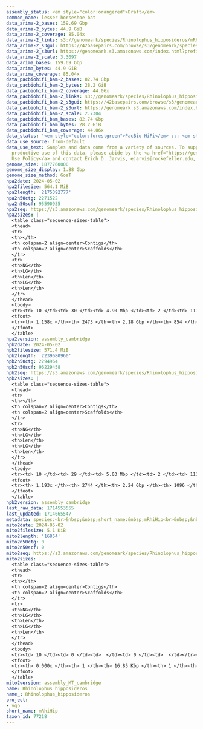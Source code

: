 ```yaml
---
assembly_status: <em style="color:orangered">Draft</em>
common_name: lesser horseshoe bat
data_arima-2_bases: 159.69 Gbp
data_arima-2_bytes: 44.9 GiB
data_arima-2_coverage: 85.04x
data_arima-2_links: s3://genomeark/species/Rhinolophus_hipposideros/mRhiHip2/genomic_data/arima/<br>
data_arima-2_s3gui: https://42basepairs.com/browse/s3/genomeark/species/Rhinolophus_hipposideros/mRhiHip2/genomic_data/arima/
data_arima-2_s3url: https://genomeark.s3.amazonaws.com/index.html?prefix=species/Rhinolophus_hipposideros/mRhiHip2/genomic_data/arima/
data_arima-2_scale: 3.3097
data_arima_bases: 159.69 Gbp
data_arima_bytes: 44.9 GiB
data_arima_coverage: 85.04x
data_pacbiohifi_bam-2_bases: 82.74 Gbp
data_pacbiohifi_bam-2_bytes: 28.2 GiB
data_pacbiohifi_bam-2_coverage: 44.06x
data_pacbiohifi_bam-2_links: s3://genomeark/species/Rhinolophus_hipposideros/mRhiHip2/genomic_data/pacbio_hifi/<br>
data_pacbiohifi_bam-2_s3gui: https://42basepairs.com/browse/s3/genomeark/species/Rhinolophus_hipposideros/mRhiHip2/genomic_data/pacbio_hifi/
data_pacbiohifi_bam-2_s3url: https://genomeark.s3.amazonaws.com/index.html?prefix=species/Rhinolophus_hipposideros/mRhiHip2/genomic_data/pacbio_hifi/
data_pacbiohifi_bam-2_scale: 2.7304
data_pacbiohifi_bam_bases: 82.74 Gbp
data_pacbiohifi_bam_bytes: 28.2 GiB
data_pacbiohifi_bam_coverage: 44.06x
data_status: '<em style="color:forestgreen">PacBio HiFi</em> ::: <em style="color:forestgreen">Arima</em>'
data_use_source: from-default
data_use_text: Samples and data come from a variety of sources. To support fair and
  productive use of this data, please abide by the <a href="https://genome10k.soe.ucsc.edu/data-use-policies/">Data
  Use Policy</a> and contact Erich D. Jarvis, ejarvis@rockefeller.edu, with any questions.
genome_size: 1877760000
genome_size_display: 1.88 Gbp
genome_size_method: GoaT
hpa2date: 2024-05-02
hpa2filesize: 564.1 MiB
hpa2length: '2175392777'
hpa2n50ctg: 2271522
hpa2n50scf: 95590935
hpa2seq: https://s3.amazonaws.com/genomeark/species/Rhinolophus_hipposideros/mRhiHip2/assembly_cambridge/mRhiHip2.hap1.asm.20240502.fasta.gz
hpa2sizes: |
  <table class="sequence-sizes-table">
  <thead>
  <tr>
  <th></th>
  <th colspan=2 align=center>Contigs</th>
  <th colspan=2 align=center>Scaffolds</th>
  </tr>
  <tr>
  <th>NG</th>
  <th>LG</th>
  <th>Len</th>
  <th>LG</th>
  <th>Len</th>
  </tr>
  </thead>
  <tbody>
  <tr><td> 10 </td><td> 30 </td><td> 4.90 Mbp </td><td> 2 </td><td> 111.16 Mbp </td></tr><tr><td> 20 </td><td> 73 </td><td> 3.86 Mbp </td><td> 4 </td><td> 109.18 Mbp </td></tr><tr><td> 30 </td><td> 127 </td><td> 3.17 Mbp </td><td> 5 </td><td> 107.82 Mbp </td></tr><tr><td> 40 </td><td> 191 </td><td> 2.71 Mbp </td><td> 7 </td><td> 101.43 Mbp </td></tr><tr style="background-color:#cccccc;"><td> 50 </td><td> 267 </td><td style="background-color:#88ff88;"> 2.27 Mbp </td><td> 9 </td><td style="background-color:#88ff88;"> 95.59 Mbp </td></tr><tr><td> 60 </td><td> 357 </td><td> 1.93 Mbp </td><td> 11 </td><td> 88.36 Mbp </td></tr><tr><td> 70 </td><td> 463 </td><td> 1.63 Mbp </td><td> 14 </td><td> 75.91 Mbp </td></tr><tr><td> 80 </td><td> 589 </td><td> 1.33 Mbp </td><td> 16 </td><td> 68.18 Mbp </td></tr><tr><td> 90 </td><td> 747 </td><td> 1.05 Mbp </td><td> 19 </td><td> 58.31 Mbp </td></tr><tr><td> 100 </td><td> 963 </td><td> 0.71 Mbp </td><td> 23 </td><td> 45.73 Mbp </td></tr></tbody>
  <tfoot>
  <tr><th> 1.158x </th><th> 2473 </th><th> 2.18 Gbp </th><th> 854 </th><th> 2.18 Gbp </th></tr>
  </tfoot>
  </table>
hpa2version: assembly_cambridge
hpb2date: 2024-05-02
hpb2filesize: 571.4 MiB
hpb2length: '2239680960'
hpb2n50ctg: 2294964
hpb2n50scf: 96229458
hpb2seq: https://s3.amazonaws.com/genomeark/species/Rhinolophus_hipposideros/mRhiHip2/assembly_cambridge/mRhiHip2.hap2.asm.20240502.fasta.gz
hpb2sizes: |
  <table class="sequence-sizes-table">
  <thead>
  <tr>
  <th></th>
  <th colspan=2 align=center>Contigs</th>
  <th colspan=2 align=center>Scaffolds</th>
  </tr>
  <tr>
  <th>NG</th>
  <th>LG</th>
  <th>Len</th>
  <th>LG</th>
  <th>Len</th>
  </tr>
  </thead>
  <tbody>
  <tr><td> 10 </td><td> 29 </td><td> 5.03 Mbp </td><td> 2 </td><td> 111.15 Mbp </td></tr><tr><td> 20 </td><td> 73 </td><td> 3.79 Mbp </td><td> 4 </td><td> 109.05 Mbp </td></tr><tr><td> 30 </td><td> 126 </td><td> 3.22 Mbp </td><td> 6 </td><td> 102.05 Mbp </td></tr><tr><td> 40 </td><td> 190 </td><td> 2.70 Mbp </td><td> 7 </td><td> 101.46 Mbp </td></tr><tr style="background-color:#cccccc;"><td> 50 </td><td> 266 </td><td style="background-color:#88ff88;"> 2.29 Mbp </td><td> 9 </td><td style="background-color:#88ff88;"> 96.23 Mbp </td></tr><tr><td> 60 </td><td> 355 </td><td> 1.91 Mbp </td><td> 11 </td><td> 89.09 Mbp </td></tr><tr><td> 70 </td><td> 463 </td><td> 1.61 Mbp </td><td> 14 </td><td> 75.85 Mbp </td></tr><tr><td> 80 </td><td> 592 </td><td> 1.31 Mbp </td><td> 16 </td><td> 67.18 Mbp </td></tr><tr><td> 90 </td><td> 751 </td><td> 1.04 Mbp </td><td> 19 </td><td> 58.58 Mbp </td></tr><tr><td> 100 </td><td> 965 </td><td> 0.74 Mbp </td><td> 23 </td><td> 45.94 Mbp </td></tr></tbody>
  <tfoot>
  <tr><th> 1.193x </th><th> 2744 </th><th> 2.24 Gbp </th><th> 1096 </th><th> 2.24 Gbp </th></tr>
  </tfoot>
  </table>
hpb2version: assembly_cambridge
last_raw_data: 1714553555
last_updated: 1714665547
metadata: species:<br>&nbsp;&nbsp;short_name:&nbsp;mRhiHip<br>&nbsp;&nbsp;name:&nbsp;Rhinolophus&nbsp;hipposideros<br>&nbsp;&nbsp;taxon_id:&nbsp;77218<br>&nbsp;&nbsp;common_name:&nbsp;lesser&nbsp;horseshoe&nbsp;bat<br>&nbsp;&nbsp;order:<br>&nbsp;&nbsp;&nbsp;&nbsp;name:&nbsp;Chiroptera<br>&nbsp;&nbsp;family:<br>&nbsp;&nbsp;&nbsp;&nbsp;name:&nbsp;Rhinolophidae<br>&nbsp;&nbsp;individuals:<br>&nbsp;&nbsp;&nbsp;&nbsp;-&nbsp;short_name:&nbsp;mRhiHip2<br>&nbsp;&nbsp;&nbsp;&nbsp;&nbsp;&nbsp;biosample_id:&nbsp;SAMEA113980802<br>&nbsp;&nbsp;&nbsp;&nbsp;&nbsp;&nbsp;sex:&nbsp;female<br>&nbsp;&nbsp;genome_size:&nbsp;1877760000<br>&nbsp;&nbsp;genome_size_method:&nbsp;GoaT<br>&nbsp;&nbsp;project:&nbsp;[&nbsp;vgp&nbsp;]<br>
mito2date: 2024-05-02
mito2filesize: 5.1 KiB
mito2length: '16854'
mito2n50ctg: 0
mito2n50scf: 0
mito2seq: https://s3.amazonaws.com/genomeark/species/Rhinolophus_hipposideros/mRhiHip2/assembly_MT_cambridge/mRhiHip2.MT.20240502.fasta.gz
mito2sizes: |
  <table class="sequence-sizes-table">
  <thead>
  <tr>
  <th></th>
  <th colspan=2 align=center>Contigs</th>
  <th colspan=2 align=center>Scaffolds</th>
  </tr>
  <tr>
  <th>NG</th>
  <th>LG</th>
  <th>Len</th>
  <th>LG</th>
  <th>Len</th>
  </tr>
  </thead>
  <tbody>
  <tr><td> 10 </td><td> 0 </td><td>  </td><td> 0 </td><td>  </td></tr><tr><td> 20 </td><td> 0 </td><td>  </td><td> 0 </td><td>  </td></tr><tr><td> 30 </td><td> 0 </td><td>  </td><td> 0 </td><td>  </td></tr><tr><td> 40 </td><td> 0 </td><td>  </td><td> 0 </td><td>  </td></tr><tr style="background-color:#cccccc;"><td> 50 </td><td> 0 </td><td style="background-color:#ff8888;">  </td><td> 0 </td><td style="background-color:#ff8888;">  </td></tr><tr><td> 60 </td><td> 0 </td><td>  </td><td> 0 </td><td>  </td></tr><tr><td> 70 </td><td> 0 </td><td>  </td><td> 0 </td><td>  </td></tr><tr><td> 80 </td><td> 0 </td><td>  </td><td> 0 </td><td>  </td></tr><tr><td> 90 </td><td> 0 </td><td>  </td><td> 0 </td><td>  </td></tr><tr><td> 100 </td><td> 0 </td><td>  </td><td> 0 </td><td>  </td></tr></tbody>
  <tfoot>
  <tr><th> 0.000x </th><th> 1 </th><th> 16.85 Kbp </th><th> 1 </th><th> 16.85 Kbp </th></tr>
  </tfoot>
  </table>
mito2version: assembly_MT_cambridge
name: Rhinolophus hipposideros
name_: Rhinolophus_hipposideros
project:
- vgp
short_name: mRhiHip
taxon_id: 77218
---
```

